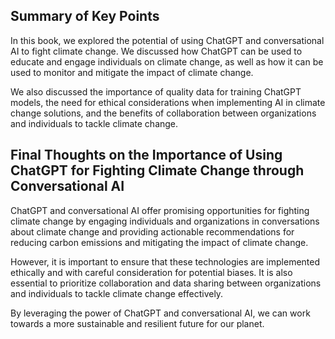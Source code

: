 
Summary of Key Points
---------------------

In this book, we explored the potential of using ChatGPT and conversational AI to fight climate change. We discussed how ChatGPT can be used to educate and engage individuals on climate change, as well as how it can be used to monitor and mitigate the impact of climate change.

We also discussed the importance of quality data for training ChatGPT models, the need for ethical considerations when implementing AI in climate change solutions, and the benefits of collaboration between organizations and individuals to tackle climate change.

Final Thoughts on the Importance of Using ChatGPT for Fighting Climate Change through Conversational AI
-------------------------------------------------------------------------------------------------------

ChatGPT and conversational AI offer promising opportunities for fighting climate change by engaging individuals and organizations in conversations about climate change and providing actionable recommendations for reducing carbon emissions and mitigating the impact of climate change.

However, it is important to ensure that these technologies are implemented ethically and with careful consideration for potential biases. It is also essential to prioritize collaboration and data sharing between organizations and individuals to tackle climate change effectively.

By leveraging the power of ChatGPT and conversational AI, we can work towards a more sustainable and resilient future for our planet.